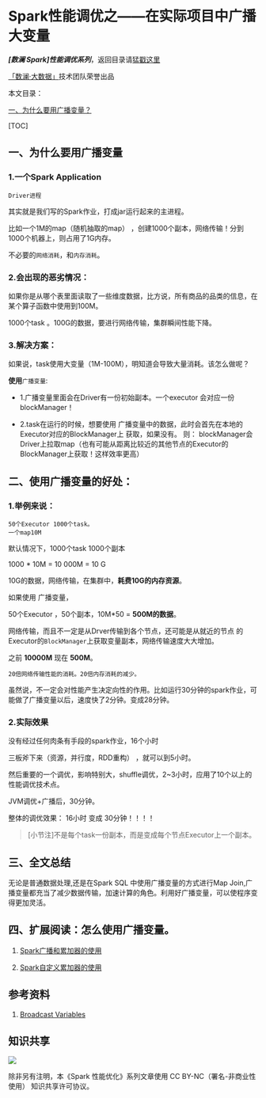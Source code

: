 # Spark性能调优之——在实际项目中广播大变量

***[数澜 Spark]性能调优系列***，返回目录请[猛戳这里](www.luoxuehuan.com)

[「数澜·大数据」](http://www.dtwave.com)技术团队荣誉出品

本文目录：
<p>
<a href="#一-为什么要用广播变量">一、为什么要用广播变量？</a><br/>
</p>

[TOC]

## 一、为什么要用广播变量

### 1.一个Spark Application 
 
`Driver进程`

其实就是我们写的Spark作业，打成jar运行起来的主进程。

比如一个1M的map（随机抽取的map） ，创建1000个副本，网络传输！分到1000个机器上，则占用了1G内存。

不必要的`网络消耗`，和`内存消耗`。

### 2.会出现的恶劣情况：

如果你是从哪个表里面读取了一些维度数据，比方说，所有商品的品类的信息，在某个算子函数中使用到100M。

1000个task 。100G的数据，要进行网络传输，集群瞬间性能下降。


### 3.解决方案：

如果说，task使用大变量（1M-100M），明知道会导致大量消耗。该怎么做呢？


**使用**`广播变量`:


- 1.广播变量里面会在Driver有一份初始副本。一个executor 会对应一份blockManager！

- 2.task在运行的时候，想要使用 广播变量中的数据，此时会首先在本地的Executor对应的BlockManager上 获取，如果没有。
则：
blockManager会Driver上拉取map（也有可能从距离比较近的其他节点的Executor的BlockManager上获取！这样效率更高）



## 二、使用广播变量的好处： 


### 1.举例来说：  

	50个Executor 1000个task。 
	一个map10M 

默认情况下，1000个task 1000个副本 

1000 * 10M = 10 000M = 10 G

10G的数据，网络传输，在集群中，**耗费10G的内存资源**。


如果使用 广播变量，

50个Executor ，50个副本，10M*50 =  **500M的数据**。

网络传输，而且不一定是从Drver传输到各个节点，还可能是从就近的节点
的Executor的`BlockManager`上获取变量副本，网络传输速度大大增加。

之前 **10000M** 现在 **500M**。

	20倍网络传输性能的消耗。20倍内存消耗的减少。

虽然说，不一定会对性能产生决定向性的作用。比如运行30分钟的spark作业，可能做了广播变量以后，速度快了2分钟。变成28分钟。

### 2.实际效果

没有经过任何肉条有手段的spark作业，16个小时

三板斧下来（资源，并行度，RDD重构） ，就可以到5小时。

然后重要的一个调优，影响特别大，shuffle调优，2~3小时，应用了10个以上的性能调优技术点。

JVM调优+广播后，30分钟。

整体的调优效果： 16小时 变成  30分钟！！！！

> 	[小节注]不是每个task一份副本，而是变成每个节点Executor上一个副本。

## 三、全文总结

无论是普通数据处理,还是在Spark SQL 中使用广播变量的方式进行Map Join,广播变量都充当了减少数据传输，加速计算的角色。利用好广播变量，可以使程序变得更加灵活。


## 四、扩展阅读：怎么使用广播变量。

1. [Spark广播和累加器的使用](http://www.luoxuehuan.com/2016/07/17/Spark%E5%B9%BF%E6%92%AD%E5%92%8C%E7%B4%AF%E5%8A%A0%E5%99%A8%E7%9A%84%E4%BD%BF%E7%94%A8/)

2. [Spark自定义累加器的使用](http://www.luoxuehuan.com/2016/08/07/Spark%E8%87%AA%E5%AE%9A%E4%B9%89%E7%B4%AF%E5%8A%A0%E5%99%A8%E7%9A%84%E4%BD%BF%E7%94%A8/)

## 参考资料


1. [Broadcast Variables](http://spark.apache.org/docs/latest/programming-guide.html#broadcast-variables)

## 知识共享

![](https://licensebuttons.net/l/by-nc/4.0/88x31.png)

除非另有注明，本《Spark 性能优化》系列文章使用 CC BY-NC（署名-非商业性使用） 知识共享许可协议。

